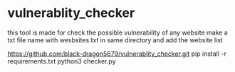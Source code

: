 # vulnerablity_checker
this tool is made for check the possible vulnerability of any website
make a txt file name with wesbsites.txt in same directory and add the website list


https://github.com/black-dragon5679/vulnerablity_checker.git
pip install -r requirements.txt
python3 checker.py
